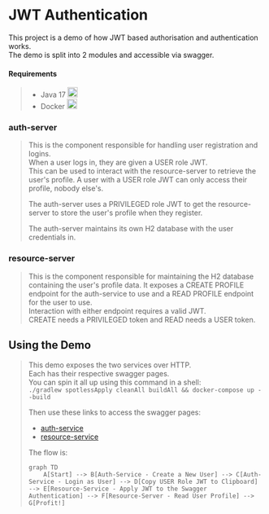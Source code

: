 # JWT Authentication 

This project is a demo of how JWT based authorisation and authentication works.  
The demo is split into 2 modules and accessible via swagger.

#### Requirements
>
> - Java 17 <img src="https://cdn.jsdelivr.net/gh/devicons/devicon/icons/java/java-original.svg" width="20" height="20" alt="Java Icon"/> 
> - Docker <img src="https://cdn.jsdelivr.net/gh/devicons/devicon/icons/docker/docker-original.svg" width="20" height="20" alt="Docker Icon"/>

### auth-server
> This is the component responsible for handling user registration and logins.  
When a user logs in, they are given a USER role JWT.  
This can be used to interact with the resource-server to retrieve the user's profile.
A user with a USER role JWT can only access their profile, nobody else's.    
> 
>The auth-server uses a PRIVILEGED role JWT to get the resource-server to store the user's profile when they register.
>
>The auth-server maintains its own H2 database with the user credentials in.

### resource-server
> This is the component responsible for maintaining the H2 database containing the user's profile data.
It exposes a CREATE PROFILE endpoint for the auth-service to use and a READ PROFILE endpoint for the user to use.  
Interaction with either endpoint requires a valid JWT.  
CREATE needs a PRIVILEGED token and READ needs a USER token.


## Using the Demo
> This demo exposes the two services over HTTP.  
Each has their respective swagger pages.  
You can spin it all up using this command in a shell:  
`./gradlew spotlessApply cleanAll buildAll && docker-compose up --build`
> 
> Then use these links to access the swagger pages:
> - [auth-service](http://localhost:8081/swagger-ui/index.html)
> - [resource-service](http://localhost:8082/swagger-ui/index.html)
> 
> The flow is:
> 
> ```mermaid
> graph TD
>     A[Start] --> B[Auth-Service - Create a New User] --> C[Auth-Service - Login as User] --> D[Copy USER Role JWT to Clipboard] --> E[Resource-Service - Apply JWT to the Swagger Authentication] --> F[Resource-Server - Read User Profile] --> G[Profit!]
> ```
